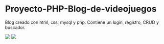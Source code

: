 # Proyecto-PHP-Blog-de-videojuegos
Blog creado con html, css, mysql y php. Contiene un login, registro, CRUD y buscador.

![](https://i.postimg.cc/MGZjWQJb/blog-php1.jpg)
![](https://i.postimg.cc/T3JDMcF3/blog-php2.jpg)
